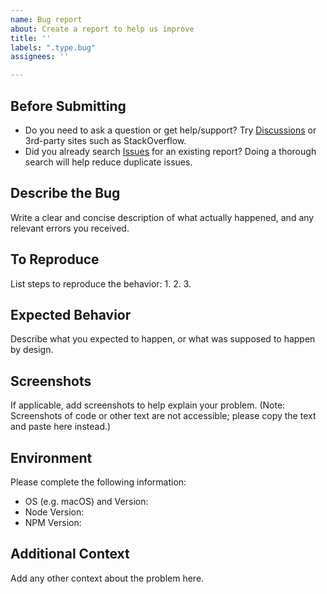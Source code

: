 ```yaml
---
name: Bug report
about: Create a report to help us improve
title: ''
labels: ".type.bug"
assignees: ''

---
```


## Before Submitting
- Do you need to ask a question or get help/support? Try [Discussions](../discussions/) or 3rd-party sites such as StackOverflow.
- Did you already search [Issues](./) for an existing report? Doing a thorough search will help reduce duplicate issues.

## Describe the Bug
Write a clear and concise description of what actually happened, and any relevant errors you received.

## To Reproduce
List steps to reproduce the behavior:
1.
2.
3.

## Expected Behavior
Describe what you expected to happen, or what was supposed to happen by design.

## Screenshots
If applicable, add screenshots to help explain your problem. (Note: Screenshots of code or other text are not accessible; please copy the text and paste here instead.)

## Environment
Please complete the following information:
- OS (e.g. macOS) and Version:
- Node Version:
- NPM Version:

## Additional Context
Add any other context about the problem here.
